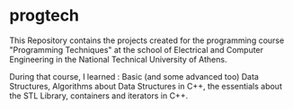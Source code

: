 # progtech
This Repository contains the projects created for the programming course "Programming Techniques" at the school of Electrical and Computer Engineering in the National Technical University of Athens.




During that course, I learned : Basic (and some advanced too) Data Structures, Algorithms about Data Structures in C++, the essentials about the STL Library, containers and iterators in C++.
